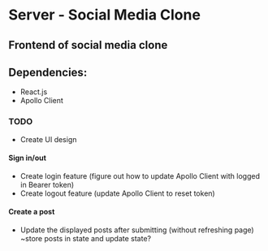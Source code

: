 # Server - Social Media Clone

## Frontend of social media clone

## Dependencies:

- React.js
- Apollo Client

### TODO

- Create UI design

#### Sign in/out

- Create login feature (figure out how to update Apollo Client with logged in Bearer token)
- Create logout feature (update Apollo Client to reset token)

#### Create a post

- Update the displayed posts after submitting (without refreshing page) ~store posts in state and update state?
